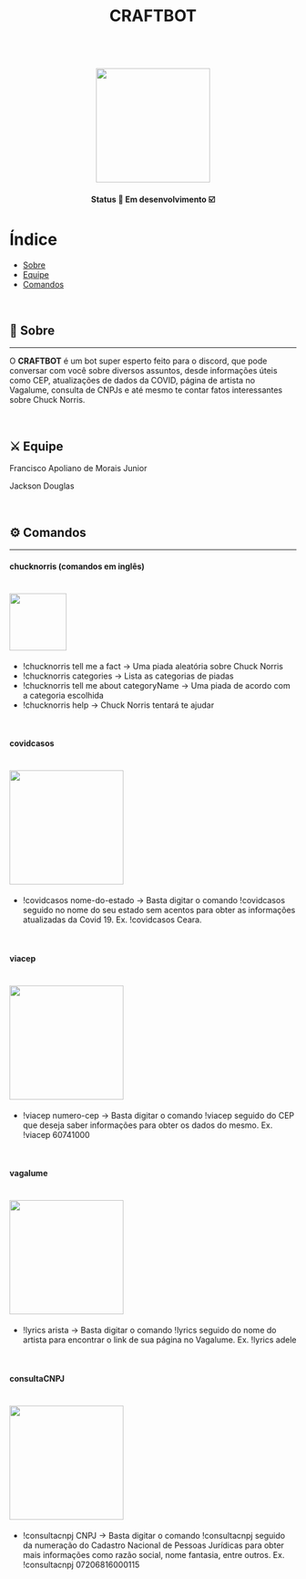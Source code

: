 
<h1 style="display: flex; align-items: center; justify-content: center;" class="logo">
  CRAFTBOT
</h1>

&nbsp;

<h1 align="center">
    <img src="https://ik.imagekit.io/rcjzrqiiqm7/52029_3442297a497ea4dcbfa32e37ed44726e-740x740_KIbVrMXYRH.jpg?updatedAt=1634589631318" width="200">
</h1>

<h4 align="center">
	Status 🚀 Em desenvolvimento  ☑️
</h4>

# Índice

- [Sobre](#-sobre)
- [Equipe](#-equipe)
- [Comandos](#-comandos)

&nbsp;

## 🔖 Sobre

---

O **CRAFTBOT** é um bot super esperto feito para o discord, que pode conversar com você sobre diversos assuntos, desde informações úteis como CEP, atualizações de dados da COVID, página de artista no Vagalume, consulta de CNPJs e até mesmo te contar fatos interessantes sobre Chuck Norris.

&nbsp;

## ⚔️ Equipe

Francisco Apoliano de Morais Junior
&nbsp;

Jackson Douglas

&nbsp;

## ⚙️ Comandos
---

#### chucknorris (comandos em inglês)

<h1>
    <img src="https://ik.imagekit.io/rcjzrqiiqm7/chucknorris_logo_coloured_small_2x_p6YpoG4HBL.png?updatedAt=1634590317017" width="100">
</h1>

- !chucknorris tell me a fact -> Uma piada aleatória sobre Chuck Norris
- !chucknorris categories -> Lista as categorias de piadas
- !chucknorris tell me about categoryName -> Uma piada de acordo com a categoria escolhida
- !chucknorris help -> Chuck Norris tentará te ajudar

&nbsp;

#### covidcasos

<h1>
    <img src="https://ik.imagekit.io/rcjzrqiiqm7/Screenshot_from_2021-10-18_18-04-44_n9YInIKft.png?updatedAt=1634591182052" width="200">
</h1>

- !covidcasos nome-do-estado -> Basta digitar o comando !covidcasos seguido no nome do seu estado sem acentos para obter as informações atualizadas da Covid 19. Ex. !covidcasos Ceara.


&nbsp;

#### viacep

<h1>
    <img src="https://ik.imagekit.io/rcjzrqiiqm7/Screenshot_from_2021-10-18_18-13-07_-p6xuuqIP.png?updatedAt=1634591617073" width="200">
</h1>

- !viacep numero-cep -> Basta digitar o comando !viacep seguido do CEP que deseja saber informações para obter os dados do mesmo. Ex. !viacep 60741000

&nbsp;

#### vagalume

<h1>
    <img src="https://ik.imagekit.io/rcjzrqiiqm7/Screenshot_from_2021-10-19_21-48-54_q7PXPUkJW8.png?updatedAt=1634690981187" width="200">
</h1>

- !lyrics arista -> Basta digitar o comando !lyrics seguido do nome do artista para encontrar o link de sua página no Vagalume. Ex. !lyrics adele

&nbsp;

#### consultaCNPJ

<h1>
    <img src="https://ik.imagekit.io/rcjzrqiiqm7/Screenshot_from_2021-10-19_21-51-43_YIR61tfC3R.png?updatedAt=1634691119047" width="200">
</h1>

- !consultacnpj CNPJ -> Basta digitar o comando !consultacnpj seguido da numeração do Cadastro Nacional de Pessoas Jurídicas para obter mais informações como razão social, nome fantasia, entre outros. Ex. !consultacnpj 07206816000115